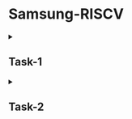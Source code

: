# Samsung-RISCV

<details>
<summary><h2> Task-1 </h2> </summary>
<br>
 <summary><h2> theory </h2> </summary> 

### Running and understanding the C-based code on RISC-V architecture. 
<summary><h2> Synthesis </h2> </summary> 
![Screenshot 2025-01-06 161342](https://github.com/user-attachments/assets/38e1ac95-70a7-4b07-b2a9-9023f2dea1ec)
  
![Screenshot 2025-01-06 231204](https://github.com/user-attachments/assets/89392d20-b827-4779-9808-1b81ba609b0b)
</details>


<details>
<summary><h2> Task-2 </h2> </summary>
<br>
 <summary><h2> theory </h2> </summary> 

 ### Compiled C code.
 ### RISCV object dump for optimization level -Ofast.

 <summary><h2> Synthesis </h2> </summary> 
 ![Screenshot 2025-01-12 193954](https://github.com/user-attachments/assets/88824204-e75f-4488-be2e-a71da0edd5c4)
![Screenshot 2025-01-12 193747](https://github.com/user-attachments/assets/9788496b-304e-4d0a-b2eb-ab0b1a703943)
![Screenshot 2025-01-12 193001](https://github.com/user-attachments/assets/074d240c-b000-4d0b-b711-4bb44570d826)
